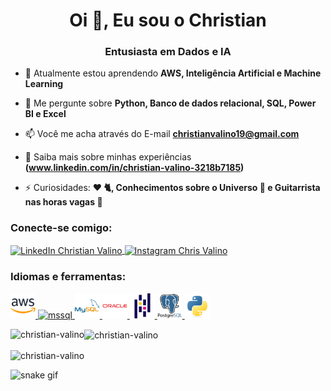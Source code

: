 <h1 align="center">Oi 👋, Eu sou o Christian</h1>
<h3 align="center">Entusiasta em Dados e IA</h3>

- 🌱 Atualmente estou aprendendo **AWS, Inteligência Artificial e Machine Learning**

- 💬 Me pergunte sobre **Python, Banco de dados relacional, SQL, Power BI e Excel**

- 📫 Você me acha através do E-mail **christianvalino19@gmail.com**

- 📄 Saiba mais sobre minhas experiências **(www.linkedin.com/in/christian-valino-3218b7185)**

- ⚡ Curiosidades: **❤️ 🐈, Conhecimentos sobre o Universo 🚀 e Guitarrista nas horas vagas 🎸**

<h3 align="left">Conecte-se comigo:</h3>
<p align="left">
  <a href="https://linkedin.com/in/christian-valino-3218b7185" target="_blank">
    <img align="center" src="https://raw.githubusercontent.com/rahuldkjain/github-profile-readme-generator/master/src/images/icons/Social/linked-in-alt.svg" alt="LinkedIn Christian Valino" height="30" width="40" />
  </a>
  <a href="https://www.instagram.com/chris_valino/" target="_blank">
    <img align="center" src="https://raw.githubusercontent.com/rahuldkjain/github-profile-readme-generator/master/src/images/icons/Social/instagram.svg" alt="Instagram Chris Valino" height="30" width="40" />
  </a>
</p>

<h3 align="left">Idiomas e ferramentas:</h3>
<p align="left"> <a href="https://aws.amazon.com" target="_blank" rel="noreferrer"> <img src="https://raw.githubusercontent.com/devicons/devicon/master/icons/amazonwebservices/amazonwebservices-original-wordmark.svg" alt="aws" width="40" height="40"/> </a> <a href="https://www.microsoft.com/en-us/sql-server" target="_blank" rel="noreferrer"> <img src="https://www.svgrepo.com/show/303229/microsoft-sql-server-logo.svg" alt="mssql" width="40" height="40"/> </a> <a href="https://www.mysql.com/" target="_blank" rel="noreferrer"> <img src="https://raw.githubusercontent.com/devicons/devicon/master/icons/mysql/mysql-original-wordmark.svg" alt="mysql" width="40" height="40"/> </a> <a href="https://www.oracle.com/" target="_blank" rel="noreferrer"> <img src="https://raw.githubusercontent.com/devicons/devicon/master/icons/oracle/oracle-original.svg" alt="oracle" width="40" height="40"/> </a> <a href="https://pandas.pydata.org/" target="_blank" rel="noreferrer"> <img src="https://raw.githubusercontent.com/devicons/devicon/2ae2a900d2f041da66e950e4d48052658d850630/icons/pandas/pandas-original.svg" alt="pandas" width="40" height="40"/> </a> <a href="https://www.postgresql.org" target="_blank" rel="noreferrer"> <img src="https://raw.githubusercontent.com/devicons/devicon/master/icons/postgresql/postgresql-original-wordmark.svg" alt="postgresql" width="40" height="40"/> </a> <a href="https://www.python.org" target="_blank" rel="noreferrer"> <img src="https://raw.githubusercontent.com/devicons/devicon/master/icons/python/python-original.svg" alt="python" width="40" height="40"/> </a> </p>

<p><img align="left" src="https://github-readme-stats.vercel.app/api/top-langs?username=christian-valino&show_icons=true&locale=en&layout=compact" alt="christian-valino" /></p>

<p> <img align="center" src="https://github-readme-stats.vercel.app/api?username=christian-valino&show_icons=true&locale=en" alt="christian-valino" /></p>

<p><img align="center" src="https://github-readme-streak-stats.herokuapp.com/?user=christian-valino&" alt="christian-valino" /></p>

![snake gif](https://github.com/Christian-valino/Christian-valino/blob/output/github-contribution-grid-snake.svg)


<!---
- 👋 Hi, I’m @Christian-valino
- 👀 I’m interested in ...
- 🌱 I’m currently learning ...
- 💞️ I’m looking to collaborate on ...
- 📫 How to reach me ...
- 😄 Pronouns: ...
- ⚡ Fun fact: ...


Christian-valino/Christian-valino is a ✨ special ✨ repository because its `README.md` (this file) appears on your GitHub profile.
You can click the Preview link to take a look at your changes.
--->
